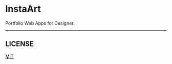 # InstaArt
Portfolio Web Apps for Designer.

<!-- ## Another Language
- [Indonesia](./README_id.md)

## Website
https://rutinitaspelajar.duckdns.org -->

<!-- ## Note
1. Make sure to convert the  -->

---
## LICENSE
[MIT](./LICENSE.md)

<!-- © Developed by [Yusril A. P.](https://github.com/yusril-adr) -->